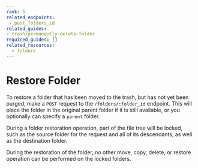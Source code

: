 ```yaml
---
rank: 5
related_endpoints:
 - post_folders_id
related_guides:
- trash/permanently-delete-folder
required_guides: []
related_resources:
  - folders
---
```


# Restore Folder

To restore a folder that has been moved to the trash, but has not yet been
purged, make a `POST` request to the `/folders/:folder_id` endpoint. This will
place the folder in the original parent folder if it is still available, or you
optionally can specify a `parent` folder.

<Samples id='post_folders_id' />

<Message warning>
  During a folder restoration operation, part of the file tree will be locked,
  such as the source folder for the request and all of its descendants, as
  well as the destination folder.

  During the restoration of the folder, no other move, copy, delete, or
  restore operation can be performed on the locked folders.
</Message>
